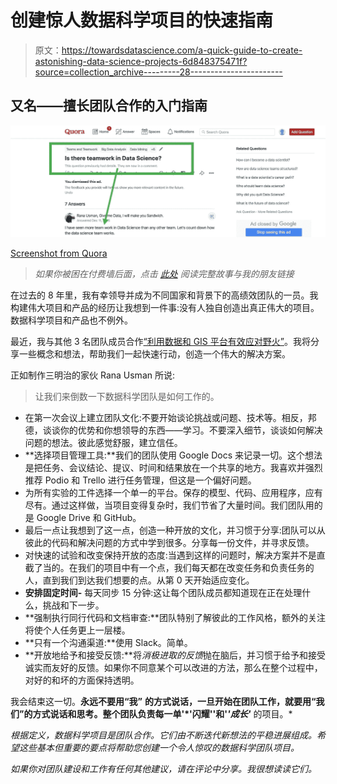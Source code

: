 # 创建惊人数据科学项目的快速指南

> 原文：<https://towardsdatascience.com/a-quick-guide-to-create-astonishing-data-science-projects-6d848375471f?source=collection_archive---------28----------------------->

## 又名——擅长团队合作的入门指南

![](img/717bfa582817c328e7f3cc75bed89d9d.png)

[Screenshot from Quora](https://www.quora.com/Is-there-teamwork-in-Data-Science)

> *如果你被困在付费墙后面，点击* [*此处*](/a-quick-guide-to-create-astonishing-data-science-projects-6d848375471f?source=friends_link&sk=8af3ba8b117d2ba33e5bdb7ae7d3c7a3) *阅读完整故事与我的朋友链接*

在过去的 8 年里，我有幸领导并成为不同国家和背景下的高绩效团队的一员。我构建伟大项目和产品的经历让我想到一件事:没有人独自创造出真正伟大的项目。 数据科学项目和产品也不例外。

最近，我与其他 3 名团队成员合作[“利用数据和 GIS 平台有效应对野火”](/how-data-scientists-can-use-gis-and-help-government-agencies-effectively-respond-to-natural-94e99a069bdc)。我将分享一些概念和想法，帮助我们一起快速行动，创造一个伟大的解决方案。

正如制作三明治的家伙 Rana Usman 所说:

> 让我们来倒数一下数据科学团队是如何工作的。

*   在第一次会议上建立团队文化:不要开始谈论挑战或问题、技术等。相反，邦德，谈谈你的优势和你想领导的东西——学习。不要深入细节，谈谈如何解决问题的想法。彼此感觉舒服，建立信任。
*   **选择项目管理工具:**我们的团队使用 Google Docs 来记录一切。这个想法是把任务、会议结论、提议、时间和结果放在一个共享的地方。我喜欢并强烈推荐 Podio 和 Trello 进行任务管理，但这是一个偏好问题。
*   为所有实验的工件选择一个单一的平台。保存的模型、代码、应用程序，应有尽有。通过这样做，当项目变得复杂时，我们节省了大量时间。我们团队用的是 Google Drive 和 GitHub。
*   最后一点让我想到了这一点，创造一种开放的文化，并习惯于分享:团队可以从彼此的代码和解决问题的方式中学到很多。分享每一份文件，并寻求反馈。
*   对快速的试验和改变保持开放的态度:当遇到这样的问题时，解决方案并不是直截了当的。在我们的项目中有一个点，我们每天都在改变任务和负责任务的人，直到我们到达我们想要的点。从第 0 天开始适应变化。
*   **安排固定时间-** 每天同步 15 分钟:这让每个团队成员都知道现在正在处理什么，挑战和下一步。
*   **强制执行同行代码和文档审查:**团队特别了解彼此的工作风格，额外的关注将使个人任务更上一层楼。
*   **只有一个沟通渠道:**使用 Slack。简单。
*   **开放地给予和接受反馈:**将*消极进取的反馈*抛在脑后，并习惯于给予和接受诚实而友好的反馈。如果你不同意某个可以改进的方法，那么在整个过程中，对好的和坏的方面保持透明。

我会结束这一切。**永远不要用“我”** **的方式说话，**一旦开始在团队工作，**就要用“我们”的方式说话和思考**。整个团队负责每一单'*'闪耀'**'和'*'成长'*** 的项目。*

*根据定义，数据科学项目是团队合作。它们由不断迭代新想法的平稳进展组成。希望这些基本但重要的要点将帮助您创建一个令人惊叹的数据科学团队项目。*

*如果你对团队建设和工作有任何其他建议，请在评论中分享。我很想读读它们。*